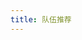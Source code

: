 ```yaml
---
title: 队伍推荐
---
```


<GenshinPartySetup />

<script setup lang="ts">
import GenshinPartySetup from "@GenshinPartySetup";
</script>

